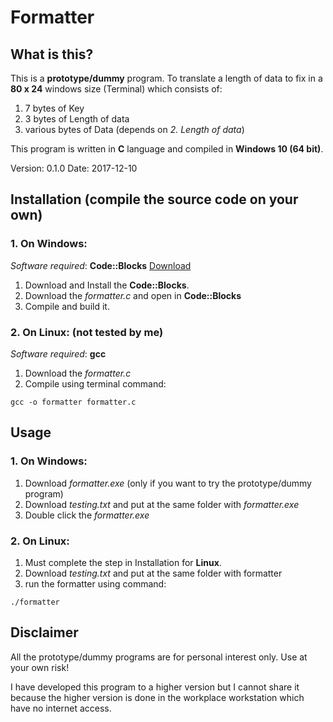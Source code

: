 # Formatter
## What is this?
This is a **prototype/dummy** program.
To translate a length of data to fix in a **80 x 24** windows size (Terminal) which consists of:

1. 7 bytes of Key
2. 3 bytes of Length of data
3. various bytes of Data (depends on _2. Length of data_)

This program is written in **C** language and compiled in **Windows 10 (64 bit)**.

Version: 0.1.0
Date: 2017-12-10

## Installation (compile the source code on your own)
### 1. On **Windows**:
_Software required_: **Code::Blocks** [Download](http://www.codeblocks.org/downloads)
1. Download and Install the **Code::Blocks**.
2. Download the _formatter.c_ and open in **Code::Blocks**
3. Compile and build it.

### 2. On **Linux**: (not tested by me)
_Software required_: **gcc**
1. Download the _formatter.c_
2. Compile using terminal command:
```
gcc -o formatter formatter.c
```

## Usage
### 1. On **Windows**:
1. Download _formatter.exe_ (only if you want to try the prototype/dummy program)
2. Download _testing.txt_ and put at the same folder with _formatter.exe_
3. Double click the _formatter.exe_

### 2. On **Linux**:
1. Must complete the step in Installation for **Linux**.
2. Download _testing.txt_ and put at the same folder with formatter
3. run the formatter using command:
```
./formatter
```

## Disclaimer
All the prototype/dummy programs are for personal interest only.
Use at your own risk!

I have developed this program to a higher version but I cannot share it 
because the higher version is done in the workplace workstation which have no internet access.

